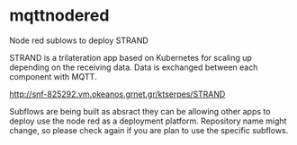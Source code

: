 # mqttnodered
Node red sublows to deploy STRAND

STRAND is a trilateration app based on Kubernetes for scaling up depending on the receiving data.
Data is exchanged between each component with MQTT.

http://snf-825292.vm.okeanos.grnet.gr/ktserpes/STRAND

Subflows are being built as absract they can be allowing other apps to deploy use the node red as a deployment platform.
Repository name might change, so please check again if you are plan to use the specific subflows.
